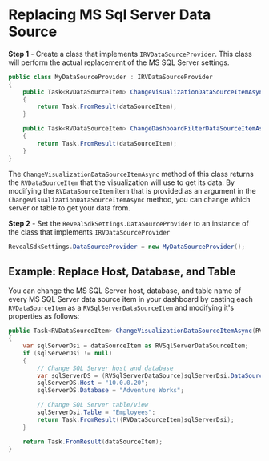 # Replacing MS Sql Server Data Source

**Step 1** - Create a class that implements `IRVDataSourceProvider`. This class will perform the actual replacement of the MS SQL Server settings. 

```cs
public class MyDataSourceProvider : IRVDataSourceProvider
{
    public Task<RVDataSourceItem> ChangeVisualizationDataSourceItemAsync(RVVisualization visualization, RVDataSourceItem dataSourceItem)
    {
        return Task.FromResult(dataSourceItem);
    }

    public Task<RVDataSourceItem> ChangeDashboardFilterDataSourceItemAsync(RVDashboardFilter filter, RVDataSourceItem dataSourceItem)
    {
        return Task.FromResult(dataSourceItem);
    }
}
```

The `ChangeVisualizationDataSourceItemAsync` method of this class returns the `RVDataSourceItem` that the visualization will use to get its data. By modifying the `RVDataSourceItem` item that is provided as an argument in the `ChangeVisualizationDataSourceItemAsync` method, you can change which server or table to get your data from.

**Step 2** - Set the `RevealSdkSettings.DataSourceProvider` to an instance of the class that implements `IRVDataSourceProvider`

```cs
RevealSdkSettings.DataSourceProvider = new MyDataSourceProvider();
```

## Example: Replace Host, Database, and Table

You can change the MS SQL Server host, database, and table name of every MS SQL Server data source item in your dashboard by casting each `RVDataSourceItem` as a `RVSqlServerDataSourceItem` and modifying it's properties as follows:

```cs
public Task<RVDataSourceItem> ChangeVisualizationDataSourceItemAsync(RVVisualization visualization, RVDataSourceItem dataSourceItem)
{
    var sqlServerDsi = dataSourceItem as RVSqlServerDataSourceItem;
    if (sqlServerDsi != null)
    {
        // Change SQL Server host and database
        var sqlServerDS = (RVSqlServerDataSource)sqlServerDsi.DataSource;
        sqlServerDS.Host = "10.0.0.20";
        sqlServerDS.Database = "Adventure Works";

        // Change SQL Server table/view
        sqlServerDsi.Table = "Employees";
        return Task.FromResult((RVDataSourceItem)sqlServerDsi);
    }

    return Task.FromResult(dataSourceItem);
}
```

